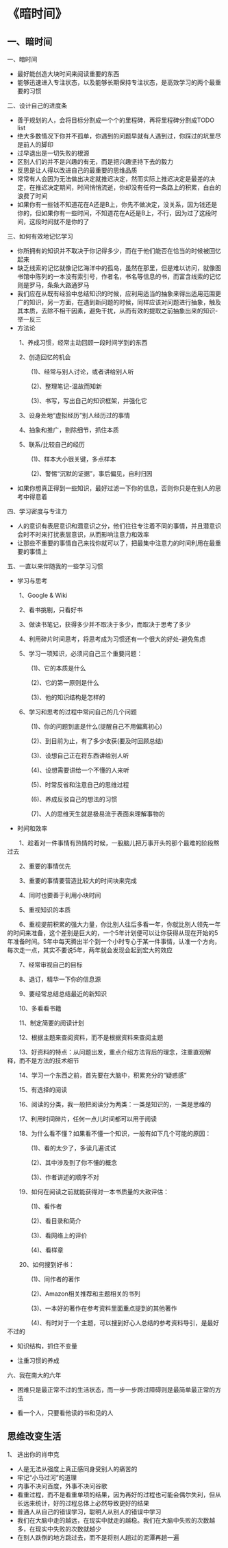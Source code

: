 # 《暗时间》
## 一、暗时间
一、暗时间

- 最好能创造大块时间来阅读重要的东西
- 能够迅速进入专注状态，以及能够长期保持专注状态，是高效学习的两个最重要的习惯

二、设计自己的进度条

- 善于规划的人，会将目标分割成一个个的里程碑，再将里程碑分割成TODO list
- 绝大多数情况下你并不孤单，你遇到的问题早就有人遇到过，你踩过的坑里尽是前人的脚印
- 过早退出是一切失败的根源
- 区别人们的并不是兴趣的有无，而是把兴趣坚持下去的毅力
- 反思是让人得以改进自己的最重要的思维品质
- 常常有人会因为无法做出决定就推迟决定，然而实际上推迟决定是最差的决定，在推迟决定期间，时间悄悄流逝，你却没有任何一条路上的积累，白白的浪费了时间
- 如果你有一些钱不知道花在A还是B上，你先不做决定，没关系，因为钱还是你的，但如果你有一些时间，不知道花在A还是B上，不行，因为过了这段时间，这段时间就不是你的了

三、如何有效地记忆学习

- 你所拥有的知识并不取决于你记得多少，而在于他们能否在恰当的时候被回忆起来
- 缺乏线索的记忆就像记忆海洋中的孤岛，虽然在那里，但是难以访问，就像图书馆中陈列的一本没有索引号，作者名，书名等信息的书，而富含线索的记忆则是罗马，条条大路通罗马
- 我们应在从既有经验中总结知识的时候，应利用适当的抽象来得出适用范围更广的知识，另一方面，在遇到新问题的时候，同样应该对问题进行抽象，触及其本质，去除不相干因素，避免干扰，从而有效的提取之前抽象出来的知识-举一反三
- 方法论

&emsp;&emsp;1、养成习惯，经常主动回顾一段时间学到的东西

&emsp;&emsp;2、创造回忆的机会

&emsp;&emsp;&emsp;&emsp;(1)、经常与别人讨论，或者讲给别人听

&emsp;&emsp;&emsp;&emsp;(2)、整理笔记-温故而知新

&emsp;&emsp;&emsp;&emsp;(3)、书写，写出自己的知识框架，并强化它

&emsp;&emsp;3、设身处地“虚拟经历”别人经历过的事情

&emsp;&emsp;4、抽象和推广，剔除细节，抓住本质

&emsp;&emsp;5、联系/比较自己的经历

&emsp;&emsp;&emsp;&emsp;(1)、样本大小很关键，多点样本

&emsp;&emsp;&emsp;&emsp;(2)、警惕“沉默的证据”，事后偏见，自利归因

- 如果你想真正得到一些知识，最好过滤一下你的信息，否则你只是在别人的思考中得意着

四、学习密度与专注力

- 人的意识有表层意识和潜意识之分，他们往往专注着不同的事情，并且潜意识会时不时来打扰表层意识，从而影响注意力和效率
- 让那些不重要的事情自己来找你就可以了，把最集中注意力的时间利用在最重要的事情上

五、一直以来伴随我的一些学习习惯

- 学习与思考

&emsp;&emsp;1、Google & Wiki

&emsp;&emsp;2、看书挑剔，只看好书

&emsp;&emsp;3、做读书笔记，获得多少并不取决于多少，而取决于思考了多少

&emsp;&emsp;4、利用碎片时间思考，将思考成为习惯还有一个很大的好处-避免焦虑

&emsp;&emsp;5、学习一项知识，必须问自己三个重要问题：

&emsp;&emsp;&emsp;&emsp;(1)、它的本质是什么

&emsp;&emsp;&emsp;&emsp;(2)、它的第一原则是什么

&emsp;&emsp;&emsp;&emsp;(3)、他的知识结构是怎样的

&emsp;&emsp;6、学习和思考的过程中常问自己的几个问题

&emsp;&emsp;&emsp;&emsp;(1)、你的问题到底是什么(提醒自己不用偏离初心)

&emsp;&emsp;&emsp;&emsp;(2)、到目前为止，有了多少收获(要及时回顾总结)

&emsp;&emsp;&emsp;&emsp;(3)、设想自己正在将东西讲给别人听

&emsp;&emsp;&emsp;&emsp;(4)、设想需要讲给一个不懂的人来听

&emsp;&emsp;&emsp;&emsp;(5)、时常反省和注意自己的思维过程

&emsp;&emsp;&emsp;&emsp;(6)、养成反驳自己的想法的习惯

&emsp;&emsp;&emsp;&emsp;(7)、人的思维天生就是极易流于表面来理解事物的

- 时间和效率

&emsp;&emsp;1、趁着对一件事情有热情的时候，一股脑儿把万事开头的那个最难的阶段熬过去

&emsp;&emsp;2、重要的事情优先

&emsp;&emsp;3、重要的事情要营造比较大的时间块来完成

&emsp;&emsp;4、同时也要善于利用小块时间

&emsp;&emsp;5、重视知识的本质

&emsp;&emsp;6、重视提前积累的强大力量，你比别人往后多看一年，你就比别人领先一年的时间来准备，这个差别是巨大的，一个5年计划便可以让你获得从现在开始的5年准备时间。5年中每天腾出半个到一个小时专心于某一件事情，认准一个方向，每次走一点，其实不要说5年，两年就会发现会起到宏大的效应

&emsp;&emsp;7、经常审视自己的目标

&emsp;&emsp;8、退订，精华一下你的信息源

&emsp;&emsp;9、要经常总结总结最近的新知识

&emsp;&emsp;10、多看看书籍

&emsp;&emsp;11、制定简要的阅读计划

&emsp;&emsp;12、根据主题来查阅资料，而不是根据资料来查阅主题

&emsp;&emsp;13、好资料的特点：从问题出发，重点介绍方法背后的理念，注重直观解释，而不是方法的技术细节

&emsp;&emsp;14、学习一个东西之前，首先要在大脑中，积累充分的“疑惑感”

&emsp;&emsp;15、有选择的阅读

&emsp;&emsp;16、阅读的分类，我一般把阅读分为两类：一类是知识的，一类是思维的

&emsp;&emsp;17、利用时间碎片，任何一点儿时间都可以用于阅读

&emsp;&emsp;18、为什么看不懂？如果看不懂一个知识，一般有如下几个可能的原因：

&emsp;&emsp;&emsp;&emsp;(1)、看的太少了，多读几遍试试

&emsp;&emsp;&emsp;&emsp;(2)、其中涉及到了你不懂的概念

&emsp;&emsp;&emsp;&emsp;(3)、作者讲述的顺序不对

&emsp;&emsp;19、如何在阅读之前就能获得对一本书质量的大致评估：

&emsp;&emsp;&emsp;&emsp;(1)、看作者

&emsp;&emsp;&emsp;&emsp;(2)、看目录和简介

&emsp;&emsp;&emsp;&emsp;(3)、看网络上的评价

&emsp;&emsp;&emsp;&emsp;(4)、看样章

&emsp;&emsp;20、如何搜到好书：

&emsp;&emsp;&emsp;&emsp;(1)、同作者的著作

&emsp;&emsp;&emsp;&emsp;(2)、Amazon相关推荐和主题相关的书列

&emsp;&emsp;&emsp;&emsp;(3)、一本好的著作在参考资料里面重点提到的其他著作

&emsp;&emsp;&emsp;&emsp;(4)、有时对于一个主题，可以搜到好心人总结的参考资料导引，是最好不过的

- 知识结构，抓住不变量

- 注重习惯的养成

六、我在南大的六年

- 困难只是最正常不过的生活状态，而一步一步跨过障碍则是最简单最正常的方法

- 看一个人，只要看他读的书和见的人

## 思维改变生活

1、 逃出你的肖申克

- 人是无法从强度上真正感同身受别人的痛苦的
- 牢记“小马过河”的道理
- 内事不决问百度，外事不决问谷歌
- 看重过程，而不是看重单项的结果，因为再好的过程也可能会偶尔失利，但从长远来统计，好的过程总体上必然导致更好的结果
- 普通人从自己的错误学习，聪明人从别人的错误中学习
- 我们在大脑中走的越远，在现实中就走的越稳。我们在大脑中失败的次数越多，在现实中失败的次数就越少
- 在别人跌倒的地方跳过去，而不是将别人趟过的泥潭再趟一遍
